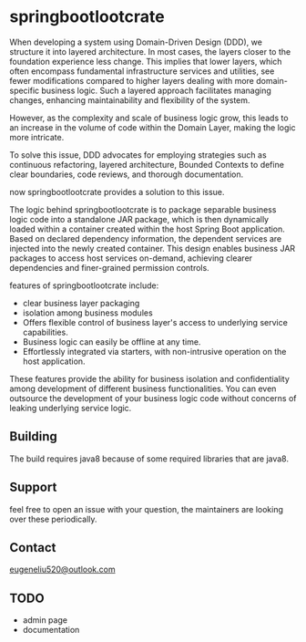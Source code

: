 # springbootlootcrate
When developing a system using Domain-Driven Design (DDD), we structure it into layered architecture. 
In most cases, the layers closer to the foundation experience less change. 
This implies that lower layers, which often encompass fundamental infrastructure services and utilities, 
see fewer modifications compared to higher layers dealing with more domain-specific business logic. 
Such a layered approach facilitates managing changes, enhancing maintainability and flexibility of the system.

However, as the complexity and scale of business logic grow, 
this leads to an increase in the volume of code within the Domain Layer, making the logic more intricate.

To solve this issue, DDD advocates for employing strategies such as continuous refactoring, layered architecture, 
Bounded Contexts to define clear boundaries, code reviews, and thorough documentation.

now springbootlootcrate provides a solution to this issue.

The logic behind springbootlootcrate is to package separable business logic code into a standalone JAR package, 
which is then dynamically loaded within a container created within the host Spring Boot application. 
Based on declared dependency information, the dependent services are injected into the newly created container.
This design enables business JAR packages to access host services on-demand, 
achieving clearer dependencies and finer-grained permission controls.

features of springbootlootcrate include:
- clear business layer packaging
- isolation among business modules
- Offers flexible control of business layer's access to underlying service capabilities.
- Business logic can easily be offline at any time.
- Effortlessly integrated via starters, with non-intrusive operation on the host application.

These features provide the ability for business isolation and confidentiality among development of different business functionalities.
You can even outsource the development of your business logic code without concerns of leaking underlying service logic.

## Building
The build requires java8 because of some required libraries that are java8.

## Support
feel free to open an issue with your question, the maintainers are looking over these periodically. 

## Contact 
eugeneliu520@outlook.com

## TODO
- admin page
- documentation 
